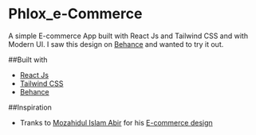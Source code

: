# Phlox_e-Commerce

A simple E-commerce App built with React Js and Tailwind CSS and with Modern UI. I saw this design on [Behance](https://www.behance.net/) and wanted to try it out.

##Built with

- [React Js](https://es.reactjs.org/)
- [Tailwind CSS](https://tailwindcss.com/)
- [Behance](https://www.behance.net/) 


##Inspiration

- Tranks to [Mozahidul Islam Abir](https://www.behance.net/mozahidulislamabir) for his [E-commerce design](https://www.behance.net/gallery/91982645/E-commerce)
